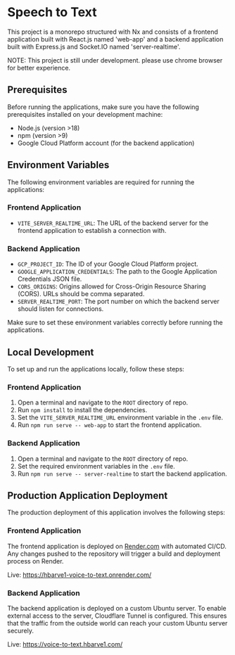 # Speech to Text

This project is a monorepo structured with Nx and consists of a frontend application built with React.js named 'web-app' and a backend application built with Express.js and Socket.IO named 'server-realtime'.

NOTE: This project is still under development. please use chrome browser for better experience.

## Prerequisites

Before running the applications, make sure you have the following prerequisites installed on your development machine:

- Node.js (version >18)
- npm (version >9)
- Google Cloud Platform account (for the backend application)

## Environment Variables

The following environment variables are required for running the applications:

### Frontend Application

- `VITE_SERVER_REALTIME_URL`: The URL of the backend server for the frontend application to establish a connection with.

### Backend Application

- `GCP_PROJECT_ID`: The ID of your Google Cloud Platform project.
- `GOOGLE_APPLICATION_CREDENTIALS`: The path to the Google Application Credentials JSON file.
- `CORS_ORIGINS`: Origins allowed for Cross-Origin Resource Sharing (CORS). URLs should be comma separated.
- `SERVER_REALTIME_PORT`: The port number on which the backend server should listen for connections.

Make sure to set these environment variables correctly before running the applications.

## Local Development

To set up and run the applications locally, follow these steps:

### Frontend Application

1. Open a terminal and navigate to the `ROOT` directory of repo.
2. Run `npm install` to install the dependencies.
3. Set the `VITE_SERVER_REALTIME_URL` environment variable in the `.env` file.
4. Run `npm run serve -- web-app` to start the frontend application.

### Backend Application

1. Open a terminal and navigate to the `ROOT` directory of repo.
2. Set the required environment variables in the `.env` file.
3. Run `npm run serve -- server-realtime` to start the backend application.

## Production Application Deployment

The production deployment of this application involves the following steps:

### Frontend Application

The frontend application is deployed on [Render.com](https://render.com) with automated CI/CD. Any changes pushed to the repository will trigger a build and deployment process on Render.

Live: https://hbarve1-voice-to-text.onrender.com/

### Backend Application

The backend application is deployed on a custom Ubuntu server. To enable external access to the server, Cloudflare Tunnel is configured. This ensures that the traffic from the outside world can reach your custom Ubuntu server securely.

Live: https://voice-to-text.hbarve1.com/
